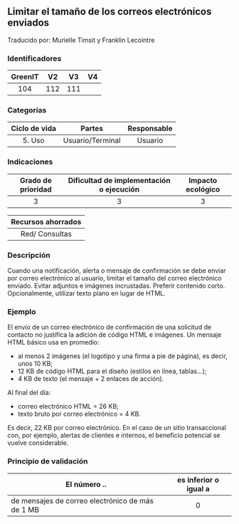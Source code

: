 ## Limitar el tamaño de los correos electrónicos enviados
Traducido por: Murielle Timsit y Franklin Lecointre

### Identificadores

| GreenIT |  V2  |  V3  |  V4  |
|:-------:|:----:|:----:|:----:|
|   104   | 112  | 111  |  	|

### Categorías

| Ciclo de vida | Partes | Responsable |
|:---------:|:----:|:----:|
| 5. Uso | Usuario/Terminal | Usuario |

### Indicaciones

| Grado de prioridad   | Dificultad de implementación o ejecución | Impacto ecológico   |
|:-------------------:|:-------------------------:|:---------------------:|
| 3 | 3 | 3 |

| Recursos ahorrados |
|:----------------------------------------------------------:|
| Red/ Consultas  |

### Descripción

Cuando una notificación, alerta o mensaje de confirmación se debe enviar por correo electrónico al usuario, limitar el tamaño del correo electrónico enviado.
Evitar adjuntos e imágenes incrustadas. Preferir contenido corto. Opcionalmente, utilizar texto plano en lugar de HTML.

### Ejemplo

El envío de un correo electrónico de confirmación de una solicitud de contacto no justifica la adición de código HTML e imágenes.
Un mensaje HTML básico usa en promedio:
 - al menos 2 imágenes (el logotipo y una firma a pie de página), es decir, unos 10 KB;
 - 12 KB de código HTML para el diseño (estilos en línea, tablas...);
 - 4 KB de texto (el mensaje + 2 enlaces de acción).

Al final del día:
 - correo electrónico HTML = 26 KB;
 - texto bruto por correo electrónico = 4 KB.

Es decir, 22 KB por correo electrónico.
En el caso de un sitio transaccional con, por ejemplo, alertas de clientes e internos, el beneficio potencial se vuelve considerable.


### Principio de validación

| El número ..   | es inferior o igual a   |  
|-------------------|:-------------------------:|
| de mensajes de correo electrónico de más de 1 MB | 0 |


